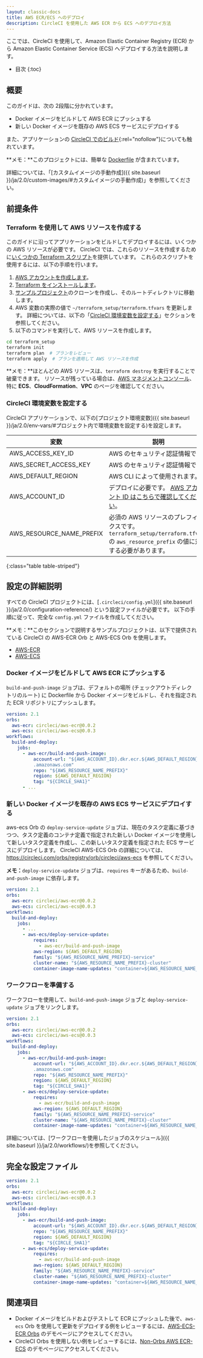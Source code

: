```yaml
---
layout: classic-docs
title: AWS ECR/ECS へのデプロイ
description: CircleCI を使用した AWS ECR から ECS へのデプロイ方法
---
```


ここでは、CircleCI を使用して、Amazon Elastic Container Registry (ECR) から Amazon Elastic Container Service (ECS) へデプロイする方法を説明します。

- 目次
{:toc}

## 概要

このガイドは、次の 2段階に分かれています。

- Docker イメージをビルドして AWS ECR にプッシュする
- 新しい Docker イメージを既存の AWS ECS サービスにデプロイする

また、アプリケーションの [CircleCI でのビルド](https://circleci.com/gh/CircleCI-Public/circleci-demo-aws-ecs-ecr){:rel="nofollow"}についても触れています。

**メモ：**このプロジェクトには、簡単な [Dockerfile](https://github.com/CircleCI-Public/circleci-demo-aws-ecs-ecr/blob/master/Dockerfile) が含まれています。

詳細については、「[カスタムイメージの手動作成]({{ site.baseurl }}/ja/2.0/custom-images/#カスタムイメージの手動作成)」を参照してください。

## 前提条件

### Terraform を使用して AWS リソースを作成する

このガイドに沿ってアプリケーションをビルドしてデプロイするには、いくつかの AWS リソースが必要です。 CircleCI では、これらのリソースを作成するために[いくつかの Terraform スクリプト](https://github.com/CircleCI-Public/circleci-demo-aws-ecs-ecr/tree/master/terraform_setup)を提供しています。 これらのスクリプトを使用するには、以下の手順を行います。

1. [AWS アカウントを作成します](https://aws.amazon.com/jp/premiumsupport/knowledge-center/create-and-activate-aws-account/)。
2. [Terraform をインストールします](https://www.terraform.io/)。
3. [サンプルプロジェクト](https://github.com/CircleCI-Public/circleci-demo-aws-ecs-ecr)のクローンを作成し、そのルートディレクトリに移動します。
4. AWS 変数の実際の値で `~/terraform_setup/terraform.tfvars` を更新します。 詳細については、以下の「[CircleCI 環境変数を設定する](#circleci-環境変数を設定する)」セクションを参照してください。
5. 以下のコマンドを実行して、AWS リソースを作成します。

```bash
cd terraform_setup
terraform init
terraform plan  # プランをレビュー
terraform apply  # プランを適用して AWS リソースを作成
```

**メモ：**ほとんどの AWS リソースは、`terraform destroy` を実行することで破棄できます。 リソースが残っている場合は、[AWS マネジメントコンソール](https://console.aws.amazon.com/)、特に **ECS**、**CloudFormation**、**VPC** のページを確認してください。

### CircleCI 環境変数を設定する

CircleCI アプリケーションで、以下の[プロジェクト環境変数]({{ site.baseurl }}/ja/2.0/env-vars/#プロジェクト内で環境変数を設定する)を設定します。

変数 | 説明
-------------------------|------------
AWS_ACCESS_KEY_ID | AWS のセキュリティ認証情報です。
AWS_SECRET_ACCESS_KEY | AWS のセキュリティ認証情報です。
AWS_DEFAULT_REGION | AWS CLI によって使用されます。
AWS_ACCOUNT_ID | デプロイに必要です。 [AWS アカウント ID はこちらで確認してください](https://docs.aws.amazon.com/ja_jp/IAM/latest/UserGuide/console_account-alias.html#FindingYourAWSId)。
AWS_RESOURCE_NAME_PREFIX | 必須の AWS リソースのプレフィックスです。 `terraform_setup/terraform.tfvars` の `aws_resource_prefix` の値に対応する必要があります。
{:class="table table-striped"}

## 設定の詳細説明

すべての CircleCI プロジェクトには、[`.circleci/config.yml`]({{ site.baseurl }}/ja/2.0/configuration-reference/) という設定ファイルが必要です。 以下の手順に従って、完全な `config.yml` ファイルを作成してください。

**メモ：**このセクションで説明するサンプルプロジェクトは、以下で提供されている CircleCI の AWS-ECR Orb と AWS-ECS Orb を使用します。
- [AWS-ECR](https://circleci.com/orbs/registry/orb/circleci/aws-ecr)
- [AWS-ECS](https://circleci.com/orbs/registry/orb/circleci/aws-ecs)

### Docker イメージをビルドして AWS ECR にプッシュする

`build-and-push-image` ジョブは、デフォルトの場所 (チェックアウトディレクトリのルート) に Dockerfile から Docker イメージをビルドし、それを指定された ECR リポジトリにプッシュします。

```yaml
version: 2.1
orbs:
  aws-ecr: circleci/aws-ecr@0.0.2
  aws-ecs: circleci/aws-ecs@0.0.3
workflows:
  build-and-deploy:
    jobs:
      - aws-ecr/build-and-push-image:
          account-url: "${AWS_ACCOUNT_ID}.dkr.ecr.${AWS_DEFAULT_REGION}
          .amazonaws.com"
          repo: "${AWS_RESOURCE_NAME_PREFIX}"
          region: ${AWS_DEFAULT_REGION}
          tag: "${CIRCLE_SHA1}"
      - ...
```

### 新しい Docker イメージを既存の AWS ECS サービスにデプロイする

aws-ecs Orb の `deploy-service-update` ジョブは、現在のタスク定義に基づきつつ、タスク定義のコンテナ定義で指定された新しい Docker イメージを使用して新しいタスク定義を作成し、この新しいタスク定義を指定された ECS サービスにデプロイします。 CircleCI AWS-ECS Orb の詳細については、https://circleci.com/orbs/registry/orb/circleci/aws-ecs を参照してください。

**メモ：**`deploy-service-update` ジョブは、`requires` キーがあるため、`build-and-push-image` に依存します。

```yaml
version: 2.1
orbs:
  aws-ecr: circleci/aws-ecr@0.0.2
  aws-ecs: circleci/aws-ecs@0.0.3
workflows:
  build-and-deploy:
    jobs:
      - ...
      - aws-ecs/deploy-service-update:
          requires:
            - aws-ecr/build-and-push-image
          aws-region: ${AWS_DEFAULT_REGION}
          family: "${AWS_RESOURCE_NAME_PREFIX}-service"
          cluster-name: "${AWS_RESOURCE_NAME_PREFIX}-cluster"
          container-image-name-updates: "container=${AWS_RESOURCE_NAME_PREFIX}-service,tag=${CIRCLE_SHA1}"
```

### ワークフローを準備する

ワークフローを使用して、`build-and-push-image` ジョブと `deploy-service-update` ジョブをリンクします。

```yaml
version: 2.1
orbs:
  aws-ecr: circleci/aws-ecr@0.0.2
  aws-ecs: circleci/aws-ecs@0.0.3
workflows:
  build-and-deploy:
    jobs:
      - aws-ecr/build-and-push-image:
          account-url: "${AWS_ACCOUNT_ID}.dkr.ecr.${AWS_DEFAULT_REGION}
          .amazonaws.com"
          repo: "${AWS_RESOURCE_NAME_PREFIX}"
          region: ${AWS_DEFAULT_REGION}
          tag: "${CIRCLE_SHA1}"
      - aws-ecs/deploy-service-update:
          requires:
            - aws-ecr/build-and-push-image
          aws-region: ${AWS_DEFAULT_REGION}
          family: "${AWS_RESOURCE_NAME_PREFIX}-service"
          cluster-name: "${AWS_RESOURCE_NAME_PREFIX}-cluster"
          container-image-name-updates: "container=${AWS_RESOURCE_NAME_PREFIX}-service,tag=${CIRCLE_SHA1}"
```

詳細については、[ワークフローを使用したジョブのスケジュール]({{ site.baseurl }}/ja/2.0/workflows/)を参照してください。

## 完全な設定ファイル

```yaml
version: 2.1
orbs:
  aws-ecr: circleci/aws-ecr@0.0.2
  aws-ecs: circleci/aws-ecs@0.0.3
workflows:
  build-and-deploy:
    jobs:
      - aws-ecr/build-and-push-image:
          account-url: "${AWS_ACCOUNT_ID}.dkr.ecr.${AWS_DEFAULT_REGION}.amazonaws.com"
          repo: "${AWS_RESOURCE_NAME_PREFIX}"
          region: ${AWS_DEFAULT_REGION}
          tag: "${CIRCLE_SHA1}"
      - aws-ecs/deploy-service-update:
          requires:
            - aws-ecr/build-and-push-image
          aws-region: ${AWS_DEFAULT_REGION}
          family: "${AWS_RESOURCE_NAME_PREFIX}-service"
          cluster-name: "${AWS_RESOURCE_NAME_PREFIX}-cluster"
          container-image-name-updates: "container=${AWS_RESOURCE_NAME_PREFIX}-service,tag=${CIRCLE_SHA1}"
```

## 関連項目

- Docker イメージをビルドおよびテストして ECR にプッシュした後で、`aws-ecs` Orb を使用して更新をデプロイする例をレビューするには、[AWS-ECS-ECR Orbs](https://github.com/CircleCI-Public/circleci-demo-aws-ecs-ecr/tree/orbs) のデモページにアクセスしてください。
- CircleCI Orbs を使用しない例をレビューするには、[Non-Orbs AWS ECR-ECS](https://github.com/CircleCI-Public/circleci-demo-aws-ecs-ecr/tree/without_orbs) のデモページにアクセスしてください。
